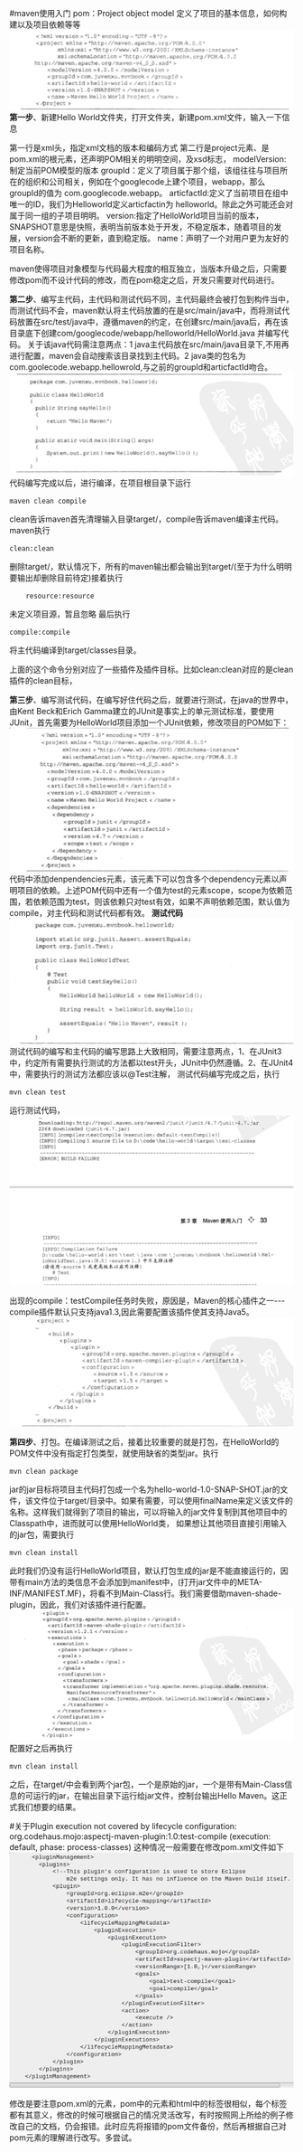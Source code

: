 #maven使用入门
pom：Project object model 定义了项目的基本信息，如何构建以及项目依赖等等
![](origin-pom.png)
**第一步**、新建Hello World文件夹，打开文件夹，新建pom.xml文件，输入一下信息

第一行是xml头，指定xml文档的版本和编码方式
第二行是project元素、是pom.xml的根元素，还声明POM相关的明明空间，及xsd标志，
modelVersion:制定当前POM模型的版本
groupId：定义了项目属于那个组，该组往往与项目所在的组织和公司相关，例如在个googlecode上建个项目，webapp，那么groupId的值为 com.googlecode.webapp。
articfactId:定义了当前项目在组中唯一的ID，我们为Helloworld定义articfactin为 helloworld。除此之外可能还会对属于同一组的子项目明明。
version:指定了HelloWorld项目当前的版本，SNAPSHOT意思是快照，表明当前版本处于开发，不稳定版本，随着项目的发展，version会不断的更新，直到稳定版。
name：声明了一个对用户更为友好的项目名称。

maven使得项目对象模型与代码最大程度的相互独立，当版本升级之后，只需要修改pom而不设计代码的修改，而在pom稳定之后，开发只需要对代码进行。

**第二步**、编写主代码，主代码和测试代码不同，主代码最终会被打包到构件当中，而测试代码不会，maven默认将主代码放置的在是src/main/java中，而将测试代码放置在src/test/java中，遵循maven的约定，在创建src/main/java后，再在该目录底下创建com/googlecode/webapp/helloworld/HelloWorld.java 并编写代码。
关于该java代码需注意两点：1 java主代码放在src/main/java目录下,不用再进行配置，maven会自动搜索该目录找到主代码。2 java类的包名为 com.goolecode.webapp.hellowrold,与之前的groupId和articfactId吻合。![](main-code.png)
代码编写完成以后，进行编译，在项目根目录下运行

	maven clean compile
clean告诉maven首先清理输入目录target/，compile告诉maven编译主代码。maven执行

	clean:clean
   删除target/，默认情况下，所有的maven输出都会输出到target/(至于为什么明明要输出却删除目前待定)接着执行

		resource:resource
  未定义项目源，暂且忽略
  最后执行

	compile:compile
将主代码编译到target/classes目录。

上面的这个命令分别对应了一些插件及插件目标。比如clean:clean对应的是clean插件的clean目标，

**第三步**、编写测试代码，在编写好住代码之后，就要进行测试，在java的世界中，由Kent Beck和Erich Gamma建立的JUnit是事实上的单元测试标准，要使用JUnit，首先需要为HelloWorld项目添加一个JUnit依赖，修改项目的POM如下：![](addJUnit-pom.png)
代码中添加denpendencies元素，该元素下可以包含多个dependency元素以声明项目的依赖。上述POM代码中还有一个值为test的元素scope，scope为依赖范围，若依赖范围为test，则该依赖只对test有效，如果不声明依赖范围，默认值为compile，对主代码和测试代码都有效。
**测试代码**
![](test-code.png)
测试代码的编写和主代码的编写思路上大致相同，需要注意两点，1、在JUnit3中，约定所有需要执行测试的方法都以test开头，JUnit中仍然遵循。2、在JUnit4中，需要执行的测试方法都应该以@Test注解，
测试代码编写完成之后，执行

	mvn clean test
运行测试代码，![](compile-error.png)

出现的compile：testCompile任务时失败，原因是，Maven的核心插件之一---compile插件默认只支持java1.3,因此需要配置该插件使其支持Java5。![配置截图](maven-compile-plugin.png)

**第四步**、打包。在编译测试之后，接着比较重要的就是打包，在HelloWorld的POM文件中没有指定打包类型，就使用缺省的类型jar。执行

	mvn clean package
jar的jar目标将项目主代码打包成一个名为hello-world-1.0-SNAP-SHOT.jar的文件，该文件位于target/目录中。如果有需要，可以使用finalName来定义该文件的名称。这样我们就得到了项目的输出，可以将输入的jar文件复制到其他项目中的Classpath中，进而就可以使用HelloWorld类， 如果想让其他项目直接引用输入的jar包，需要执行

	mvn clean install

此时我们仍没有运行HelloWorld项目，默认打包生成的jar是不能直接运行的，因带有main方法的类信息不会添加到manifest中，(打开jar文件中的META-INF/MANIFEST.MF)，将看不到Main-Class行。我们需要借助maven-shade-plugin，因此，我们对该插件进行配置。![插件配置截图](maven-shade-plugin.png)
配置好之后再执行

	mvn clean install
之后，在target/中会看到两个jar包，一个是原始的jar，一个是带有Main-Class信息的可运行的jar，在输出目录下运行给jar文件，控制台输出Hello Maven。这正式我们想要的结果。

#关于Plugin execution not covered by lifecycle configuration: org.codehaus.mojo:aspectj-maven-plugin:1.0:test-compile (execution: default, phase: process-classes) 这种情况一般需要在修改pom.xml文件如下![](plugin-solve.png)

修改是要注意pom.xml的元素，pom中的元素和html中的标签很相似，每个标签都有其意义，修改的时候可根据自己的情况灵活改写，有时按照网上所给的例子修改自己的文档，仍会报错。此时应先将报错的pom文件备份，然后再根据自己对pom元素的理解进行改写。多尝试。


